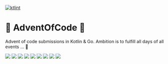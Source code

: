 [![ktlint](https://img.shields.io/badge/ktlint%20code--style-%E2%9D%A4-FF4081)](https://pinterest.github.io/ktlint/)

# 🎄 AdventOfCode 🎄

Advent of code submissions in Kotlin & Go.
Ambition is to fulfill all days of all events ... 😬

[![](https://img.shields.io/badge/2023-14%20stars-239323)]()
[![](https://img.shields.io/badge/2022-50%20stars-239323)]()
[![](https://img.shields.io/badge/2021-50%20stars-239323)]()
[![](https://img.shields.io/badge/2020-50%20stars-239323)]()
[![](https://img.shields.io/badge/2019-39%20stars-239323)]()
[![](https://img.shields.io/badge/2018-24%20stars-239323)]()
[![](https://img.shields.io/badge/2017-36%20stars-239323)]()
[![](https://img.shields.io/badge/2016-50%20stars-239323)]()
[![](https://img.shields.io/badge/2015-50%20stars-239323)]()
